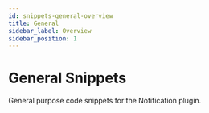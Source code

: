 ```yaml
---
id: snippets-general-overview
title: General
sidebar_label: Overview
sidebar_position: 1
---
```


# General Snippets

General purpose code snippets for the Notification plugin.